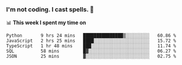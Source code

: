 ### I'm not coding. I cast spells. 🎩

📊 **This week I spent my time on**
<!--START_SECTION:waka-->
```text
Python       9 hrs 24 mins   ███████████████▒░░░░░░░░░   60.86 % 
JavaScript   2 hrs 25 mins   ████░░░░░░░░░░░░░░░░░░░░░   15.72 % 
TypeScript   1 hr 48 mins    ███░░░░░░░░░░░░░░░░░░░░░░   11.74 % 
SQL          58 mins         █▓░░░░░░░░░░░░░░░░░░░░░░░   06.27 % 
JSON         25 mins         ▓░░░░░░░░░░░░░░░░░░░░░░░░   02.75 % 
```
<!--END_SECTION:waka-->
